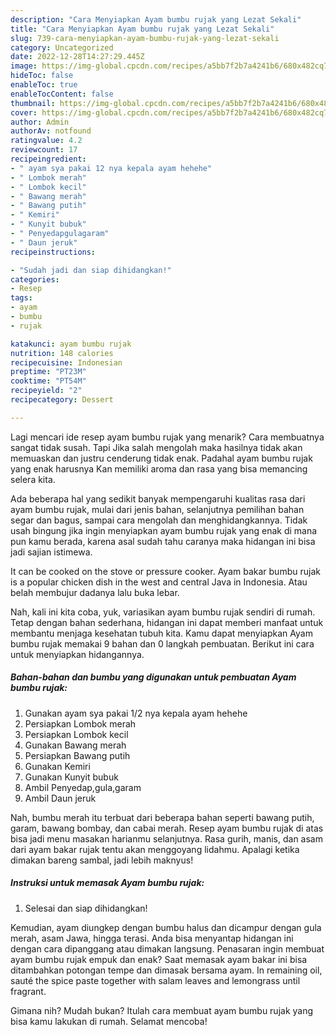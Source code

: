 ```yaml
---
description: "Cara Menyiapkan Ayam bumbu rujak yang Lezat Sekali"
title: "Cara Menyiapkan Ayam bumbu rujak yang Lezat Sekali"
slug: 739-cara-menyiapkan-ayam-bumbu-rujak-yang-lezat-sekali
category: Uncategorized
date: 2022-12-28T14:27:29.445Z
image: https://img-global.cpcdn.com/recipes/a5bb7f2b7a4241b6/680x482cq70/ayam-bumbu-rujak-foto-resep-utama.jpg
hideToc: false
enableToc: true
enableTocContent: false
thumbnail: https://img-global.cpcdn.com/recipes/a5bb7f2b7a4241b6/680x482cq70/ayam-bumbu-rujak-foto-resep-utama.jpg
cover: https://img-global.cpcdn.com/recipes/a5bb7f2b7a4241b6/680x482cq70/ayam-bumbu-rujak-foto-resep-utama.jpg
author: Admin
authorAv: notfound
ratingvalue: 4.2
reviewcount: 17
recipeingredient:
- " ayam sya pakai 12 nya kepala ayam hehehe"
- " Lombok merah"
- " Lombok kecil"
- " Bawang merah"
- " Bawang putih"
- " Kemiri"
- " Kunyit bubuk"
- " Penyedapgulagaram"
- " Daun jeruk"
recipeinstructions:

- "Sudah jadi dan siap dihidangkan!"
categories:
- Resep
tags:
- ayam
- bumbu
- rujak

katakunci: ayam bumbu rujak 
nutrition: 148 calories
recipecuisine: Indonesian
preptime: "PT23M"
cooktime: "PT54M"
recipeyield: "2"
recipecategory: Dessert

---
```



Lagi mencari ide resep ayam bumbu rujak yang menarik? Cara membuatnya sangat tidak susah. Tapi Jika salah mengolah maka hasilnya tidak akan memuaskan dan justru cenderung tidak enak. Padahal ayam bumbu rujak yang enak harusnya Kan memiliki aroma dan rasa yang bisa memancing selera kita.


Ada beberapa hal yang sedikit banyak mempengaruhi kualitas rasa dari ayam bumbu rujak, mulai dari jenis bahan, selanjutnya pemilihan bahan segar dan bagus, sampai cara mengolah dan menghidangkannya. Tidak usah bingung jika ingin menyiapkan ayam bumbu rujak yang enak di mana pun kamu berada, karena asal sudah tahu caranya maka hidangan ini bisa jadi sajian istimewa.

It can be cooked on the stove or pressure cooker. Ayam bakar bumbu rujak is a popular chicken dish in the west and central Java in Indonesia. Atau belah membujur dadanya lalu buka lebar.


Nah, kali ini kita coba, yuk, variasikan ayam bumbu rujak sendiri di rumah. Tetap dengan bahan sederhana, hidangan ini dapat memberi manfaat untuk membantu menjaga kesehatan tubuh kita. Kamu dapat menyiapkan Ayam bumbu rujak memakai 9 bahan dan 0 langkah pembuatan. Berikut ini cara untuk menyiapkan hidangannya.

<!--inarticleads1-->

##### Bahan-bahan dan bumbu yang digunakan untuk pembuatan Ayam bumbu rujak:

1. Gunakan  ayam sya pakai 1/2 nya kepala ayam hehehe
1. Persiapkan  Lombok merah
1. Persiapkan  Lombok kecil
1. Gunakan  Bawang merah
1. Persiapkan  Bawang putih
1. Gunakan  Kemiri
1. Gunakan  Kunyit bubuk
1. Ambil  Penyedap,gula,garam
1. Ambil  Daun jeruk


Nah, bumbu merah itu terbuat dari beberapa bahan seperti bawang putih, garam, bawang bombay, dan cabai merah. Resep ayam bumbu rujak di atas bisa jadi menu masakan harianmu selanjutnya. Rasa gurih, manis, dan asam dari ayam bakar rujak tentu akan menggoyang lidahmu. Apalagi ketika dimakan bareng sambal, jadi lebih maknyus! 

<!--inarticleads2-->

##### Instruksi untuk memasak Ayam bumbu rujak:


1. Selesai dan siap dihidangkan!

Kemudian, ayam diungkep dengan bumbu halus dan dicampur dengan gula merah, asam Jawa, hingga terasi. Anda bisa menyantap hidangan ini dengan cara dipanggang atau dimakan langsung. Penasaran ingin membuat ayam bumbu rujak empuk dan enak? Saat memasak ayam bakar ini bisa ditambahkan potongan tempe dan dimasak bersama ayam. In remaining oil, sauté the spice paste together with salam leaves and lemongrass until fragrant. 

Gimana nih? Mudah bukan? Itulah cara membuat ayam bumbu rujak yang bisa kamu lakukan di rumah. Selamat mencoba!
